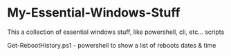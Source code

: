 # My-Essential-Windows-Stuff
This a collection of essential windows stuff, like powershell, cli, etc... scripts

Get-RebootHistory.ps1 - powershell to show a list of reboots dates & time

